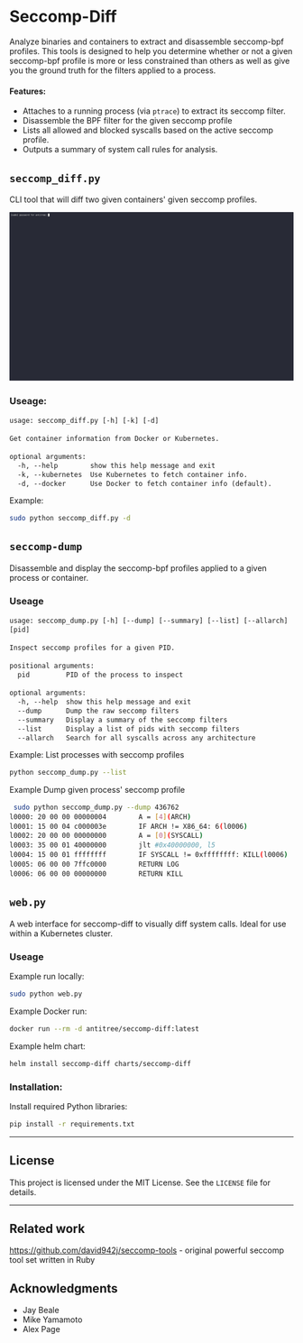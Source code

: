 # Seccomp-Diff

Analyze binaries and containers to extract and disassemble seccomp-bpf profiles. 
This tools is designed to help you determine whether or not a given seccomp-bpf
profile is more or less constrained than others as well as give you the ground 
truth for the filters applied to a process. 


#### Features:
- Attaches to a running process (via `ptrace`) to extract its seccomp filter.
- Disassemble the BPF filter for the given seccomp profile
- Lists all allowed and blocked syscalls based on the active seccomp profile.
- Outputs a summary of system call rules for analysis.

## `seccomp_diff.py`

CLI tool that will diff two given containers' given seccomp profiles.

![](/examples/happy_shmoocon.gif)

### Useage:
```
usage: seccomp_diff.py [-h] [-k] [-d]

Get container information from Docker or Kubernetes.

optional arguments:
  -h, --help        show this help message and exit
  -k, --kubernetes  Use Kubernetes to fetch container info.
  -d, --docker      Use Docker to fetch container info (default).
```

Example: 
```bash
sudo python seccomp_diff.py -d
```
## `seccomp-dump`
Disassemble and display the seccomp-bpf profiles applied to a given process or container. 

### Useage
```
usage: seccomp_dump.py [-h] [--dump] [--summary] [--list] [--allarch] [pid]

Inspect seccomp profiles for a given PID.

positional arguments:
  pid         PID of the process to inspect

optional arguments:
  -h, --help  show this help message and exit
  --dump      Dump the raw seccomp filters
  --summary   Display a summary of the seccomp filters
  --list      Display a list of pids with seccomp filters
  --allarch   Search for all syscalls across any architecture
```
Example: List processes with seccomp profiles
```bash
python seccomp_dump.py --list
```
Example Dump given process' seccomp profile
```bash
 sudo python seccomp_dump.py --dump 436762
l0000: 20 00 00 00000004        A = [4](ARCH)
l0001: 15 00 04 c000003e        IF ARCH != X86_64: 6(l0006)
l0002: 20 00 00 00000000        A = [0](SYSCALL)
l0003: 35 00 01 40000000        jlt #0x40000000, l5
l0004: 15 00 01 ffffffff        IF SYSCALL != 0xffffffff: KILL(l0006)
l0005: 06 00 00 7ffc0000        RETURN LOG
l0006: 06 00 00 00000000        RETURN KILL
``` 

## `web.py`
A web interface for seccomp-diff to visually diff system calls. Ideal for use
within a Kubernetes cluster. 

### Useage

Example run locally:
```bash
sudo python web.py
```

Example Docker run:
```bash
docker run --rm -d antitree/seccomp-diff:latest
```

Example helm chart:
```bash
helm install seccomp-diff charts/seccomp-diff
```

### Installation:
Install required Python libraries:
```bash
pip install -r requirements.txt
```
---

## License

This project is licensed under the MIT License. See the `LICENSE` file for details.

---

## Related work

https://github.com/david942j/seccomp-tools - original powerful seccomp tool set written in Ruby

## Acknowledgments

- Jay Beale
- Mike Yamamoto
- Alex Page